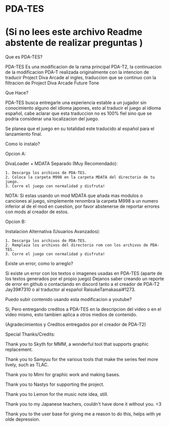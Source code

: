 # PDA-TES
# (Si no lees este archivo Readme abstente de realizar preguntas )
Que es PDA-TES?

PDA-TES Es una modificacion de la rama principal PDA-T2, la continuacion de la modificacion PDA-T realizada originalmente con la intencion de traducir Project Diva Arcade al ingles, traduccion que se continuo con la filtracion de Project Diva Arcade Future Tone

Que Hace?

PDA-TES busca entregarle una experiencia estable a un jugador sin conocimiento alguno del idioma japones, esto al traducir el juego al idioma español, cabe aclarar que esta traduccion no es 100% fiel sino que se podria considerar una localizacion del juego.

Se planea que el juego en su totalidad este traducido al español para el lanzamiento final.

Como lo instalo?

Opcion A:
  
  DivaLoader + MDATA Separado (Muy Recomendado):
    
    1. Descarga los archivos de PDA-TES.
    2. Coloca la carpeta M998 en la carpeta MDATA del directorio de tu juego.
    3. Corre el juego con normalidad y disfruta!

NOTA: Si estas usando un mod MDATA que añada mas modulos o canciones al juego, simplemente renombra la carpeta M998 a un numero inferior al de el mod en cuestion, por favor abstenerse de reportar errores con mods al creador de estos.

Opcion B:
  
  Instalacion Alternativa (Usuarios Avanzados):
    
    1. Descarga los archivos de PDA-TES.
    2. Remplaza los archivos del directorio rom con los archivos de PDA-TES.
    3. Corre el juego con normalidad y disfruta!

Existe un error, como lo arreglo?

Si existe un error con los textos o imagenes usadas en PDA-TES (aparte de los textos generados por el propio juego) Dejanos saber creando un reporte de error en github o contactando en discord tanto a el creador de PDA-T2 Jay39#7310 o al traductor al español RaisukeTamakasai#1273.

Puedo subir contenido usando esta modificacion a youtube?

Si, Pero entregando creditos a PDA-TES en la descripcion del video o en el video mismo, esto tambien aplica a otros medios de contenido.

(Agradecimientos y Creditos entregados por el creador de PDA-T2)



Special Thanks/Credits:

  Thank you to Skyth for MMM, a wonderful tool that supports graphic replacement.
  
  Thank you to Samyuu for the various tools that make the series feel more lively, such as TLAC.
  
  Thank you to Mimi for graphic work and making bases.
  
  Thank you to Nastys for supporting the project.
  
  Thank you to Lemon for the music note idea, still.
  
  Thank you to my Japanese teachers, couldn't have done it without you. <3
  
  Thank you to the user base for giving me a reason to do this, helps with ye olde depression.

